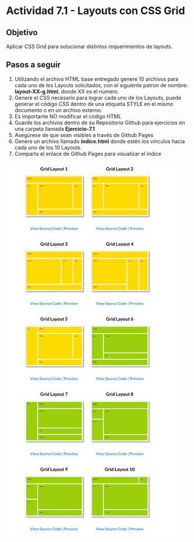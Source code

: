 # Actividad 7.1 - Layouts con CSS Grid 

## Objetivo 
Aplicar CSS Grid para solucionar distintos requerimientos de layouts.

## Pasos a seguir
1. Utilizando el archivo HTML base entregado genere 10 archivos para cada uno de los Layouts solicitados, con el siguiente patron de nombre: **layout-XX-g.html**, donde XX es el número.
2. Genere el CSS necesario para lograr cada uno de los Layouts, puede generar el código CSS dentro de una etiqueta STYLE en el mismo documento o en un archivo externo. 
3. Es importante NO modificar el código HTML 
4. Guarde los archivos dentro de su Repositorio Github para ejercicios en una carpeta llamada **Ejercicio-7.1** 
5. Asegúrese de que sean visibles a través de Github Pages 
6. Genere un archivo llamado **indice.html** donde estén los vínculos hacia cada uno de los 10 Layouts. 
7. Comparta el enlace de Github Pages para visualizar el índice 

![10 Layouts en Imagen](./ejercicio-7.1.png)
